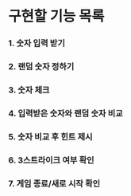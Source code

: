 # 구현할 기능 목록


### 1. 숫자 입력 받기
### 2. 랜덤 숫자 정하기
### 3. 숫자 체크
### 4. 입력받은 숫자와 랜덤 숫자 비교
### 5. 숫자 비교 후 힌트 제시
### 6. 3스트라이크 여부 확인
### 7. 게임 종료/새로 시작 확인